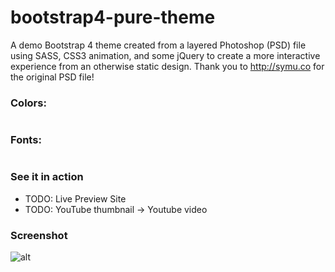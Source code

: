# bootstrap4-pure-theme

A demo Bootstrap 4 theme created from a layered Photoshop (PSD) file using SASS, CSS3 animation, and some jQuery to create a more interactive experience from an otherwise static design. Thank you to http://symu.co for the original PSD file!

### Colors:
```

```

### Fonts:
```

```

### See it in action

- TODO: Live Preview Site
- TODO: YouTube thumbnail -> Youtube video

### Screenshot

![alt](image/screenshot-bootstrap4-pure-theme.png)